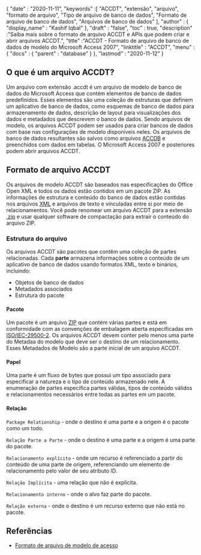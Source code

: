 {
  "date" : "2020-11-11",
  "keywords" :[ "ACCDT", "extensão", "arquivo", "formato de arquivo", "Tipo de arquivo de banco de dados", "Formato de arquivo de banco de dados", "Arquivos de banco de dados" ],
  "author" : {
    "display_name" : "Kashif Iqbal"
},
  "draft" : "false",
  "toc" : true,
  "description" :"Saiba mais sobre o formato de arquivo ACCDT e APIs que podem criar e abrir arquivos ACCDT.",
  "title" :"ACCDT - Formato de arquivo de banco de dados de modelo do Microsoft Access 2007",
  "linktitle" : "ACCDT",
  "menu" : {
    "docs" : {
      "parent" : "database"
}
},
  "lastmod" : "2020-11-12"
}

## O que é um arquivo ACCDT?

Um arquivo com extensão .accdt é um arquivo de modelo de banco de dados do Microsoft Access que contém elementos de banco de dados predefinidos. Esses elementos são uma coleção de estruturas que definem um aplicativo de banco de dados, como esquemas de banco de dados para armazenamento de dados, descrição de layout para visualizações dos dados e metadados que descrevem o banco de dados. Sendo arquivos de modelo, os arquivos ACCDT podem ser usados para criar bancos de dados com base nas configurações de modelo disponíveis neles. Os arquivos de banco de dados resultantes são salvos como arquivos [ACCDB](/pt/database/accdb/) e preenchidos com dados em tabelas. O Microsoft Access 2007 e posteriores podem abrir arquivos ACCDT.

## Formato de arquivo ACCDT

Os arquivos de modelo ACCDT são baseados nas especificações do Office Open XML e todos os dados estão contidos em um pacote ZIP. As informações de estrutura e conteúdo do banco de dados estão contidas nos arquivos [XML](/pt/web/xml/) e arquivos de texto e vinculadas entre si por meio de relacionamentos. Você pode renomear um arquivo ACCDT para a extensão [.zip](/pt/compression/zip/) e usar qualquer software de compactação para extrair o conteúdo do arquivo ZIP.

### Estrutura do arquivo

Os arquivos ACCDT são pacotes que contêm uma coleção de partes relacionadas. Cada **parte** armazena informações sobre o conteúdo de um aplicativo de banco de dados usando formatos XML, texto e binários, incluindo:

* Objetos de banco de dados
* Metadados associados
* Estrutura do pacote

#### Pacote

Um pacote é um arquivo [ZIP](/pt/compression/zip/) que contém várias partes e está em conformidade com as convenções de embalagem aberta especificadas em [ISO/IEC-29500-2](https://www.iso.org/standard/51459.html). Os arquivos ACCDT devem conter pelo menos uma parte do Metadaa do modelo que deve ser o destino de um relacionamento. Esses Metadados de Modelo são a parte inicial de um arquivo ACCDT.

#### Papel

Uma parte é um fluxo de bytes que possui um tipo associado para especificar a natureza e o tipo de conteúdo armazenado nele. A enumeração de partes especifica partes válidas, tipos de conteúdo válidos e relacionamentos necessários entre todas as partes em um pacote.

#### Relação

`Package Relationship` - onde o destino é uma parte e a origem é o pacote como um todo.

`Relação Parte a Parte` - onde o destino é uma parte e a origem é uma parte do pacote.

`Relacionamento explícito` - onde um recurso é referenciado a partir do conteúdo de uma parte de origem, referenciando um elemento de relacionamento pelo valor de seu atributo ID.

`Relação Implícita` - uma relação que não é explícita.

`Relacionamento interno` - onde o alvo faz parte do pacote.

`Relação externa` - onde o destino é um recurso externo que não está no pacote.

## Referências ##

* [Formato de arquivo de modelo de acesso](https://learn.microsoft.com/en-us/openspecs/sharepoint_protocols/ms-accdt/0a4a68d7-7a85-4a27-ad74-730db57862d7)

